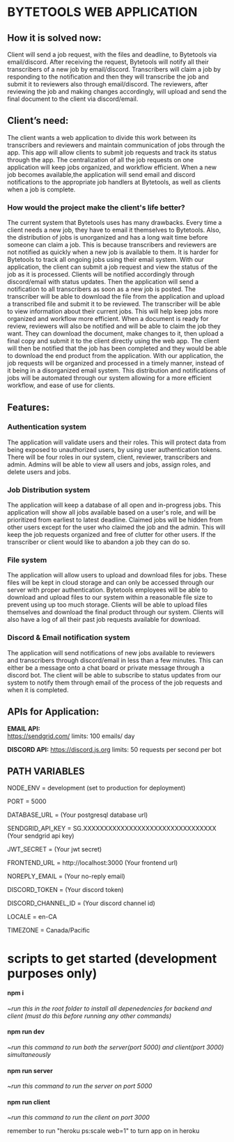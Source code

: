 # BYTETOOLS WEB APPLICATION

## How it is solved now:
Client will send a job request, with the files and deadline, to Bytetools via email/discord. After receiving the request, Bytetools will notify all their transcribers of a new job by email/discord. Transcribers will claim a job by responding to the notification and then they will transcribe the job and submit it to reviewers also through email/discord. The reviewers, after reviewing the job and making changes accordingly, will upload and send the final document to the client via discord/email.

## Client’s need:
The client wants a web application to divide this work between its transcribers and reviewers and maintain communication of jobs through the app. This app will allow clients to submit job requests and track its status through the app. The centralization of all the job requests on one application will keep jobs organized, and workflow efficient. When a new job becomes available,the application will send email and discord notifications to the appropriate job handlers at Bytetools, as well as clients when a job is complete.

### How would the project make the client's life better?

The current system that Bytetools uses has many drawbacks. Every time a client needs a new job, they have to email it themselves to Bytetools. Also, the distribution of jobs is unorganized and has a long wait time before someone can claim a job. This is because transcribers and reviewers are not notified as quickly when a new job is available to them. It is harder for Bytetools to track all ongoing jobs using their email system. 
With our application, the client can submit a job request and view the status of the job as it is processed. Clients will be notified accordingly through discord/email with status updates. Then the application will send a notification to all transcribers as soon as a new job is posted. The transcriber will be able to download the file from the application and upload a transcribed file and submit it to be reviewed. The transcriber will be able to view information about their current jobs. This will help keep jobs more organized and workflow more efficient. When a document is ready for review, reviewers will also be notified and will be able to claim the job  they want. They can download the document, make changes to it, then upload a final copy and submit it to the client directly using the web app. The client will then be notified that the job has been completed and they would be able to download the end product from the application. With our application, the job requests will be organized and processed in a timely manner, instead of it being in a disorganized email system. This distribution and notifications of jobs will be automated through our system allowing for a more efficient workflow, and ease of use for clients.

## Features:

### Authentication system 
The application will validate users and their roles. This will protect data from being exposed to unauthorized users, by using user authentication tokens. There will be four roles in our system, client, reviewer, transcribers and admin. Admins will be able to view all users and jobs, assign roles, and delete users and jobs.
	
### Job Distribution system
The application will keep a database of all open and in-progress jobs. This application will show all jobs available based on a user's role, and will be prioritized from earliest to latest deadline. Claimed jobs will be hidden from other users except for the user who claimed the job and the admin. This will keep the job requests organized and free of clutter for other users. If the transcriber or client would like to abandon a job they can do so.

### File system
The application will allow users to upload and download files for jobs. These files will be kept in  cloud storage and can only be accessed through our server with proper authentication. Bytetools employees will be able to download and upload files to our system within a reasonable file size to prevent using up too much storage. Clients will be able to upload files themselves and download the final product through our system. Clients will also have a log of all their past job requests available for download.

### Discord & Email notification system
The application will send notifications of new jobs available to reviewers and transcribers through discord/email in less than a few minutes. This can either be a message onto a chat board or private message through a discord bot. The client will be able to subscribe to status updates from our system to notify them through email of the process of the job requests and when it is completed.


## APIs for Application:

**EMAIL API:**	
https://sendgrid.com/ 
limits: 100 emails/ day

**DISCORD API:** 
https://discord.js.org
limits: 50 requests per second per bot

## PATH VARIABLES
NODE_ENV = development (set to production for deployment)

PORT = 5000

DATABASE_URL = (Your postgresql database url)

SENDGRID_API_KEY = SG.XXXXXXXXXXXXXXXXXXXXXXXXXXXXXXXX (Your sendgrid api key)

JWT_SECRET = (Your jwt secret)

FRONTEND_URL = http://localhost:3000 (Your frontend url)

NOREPLY_EMAIL = (Your no-reply email)

DISCORD_TOKEN = (Your discord token)

DISCORD_CHANNEL_ID = (Your discord channel id)

LOCALE = en-CA

TIMEZONE = Canada/Pacific

# scripts to get started (development purposes only)
#### npm i
*~run this in the root folder to install all depenedencies for backend and client (must do this before running any other commands)*
#### npm run dev
*~run this command to run both the server(port 5000) and client(port 3000) simultaneously* 
#### npm run server
*~run this command to run the server on port 5000*
#### npm run client
*~run this command to run the client on port 3000*

remember to run "heroku ps:scale web=1" to turn app on in heroku
